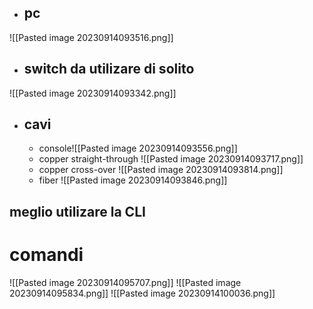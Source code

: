 - ## pc 
![[Pasted image 20230914093516.png]]
- ## switch da utilizare di solito
![[Pasted image 20230914093342.png]]
- ## cavi 
	- console![[Pasted image 20230914093556.png]]
	- copper straight-through ![[Pasted image 20230914093717.png]]
	- copper cross-over ![[Pasted image 20230914093814.png]]
	- fiber ![[Pasted image 20230914093846.png]]

## meglio utilizare la CLI

# comandi
![[Pasted image 20230914095707.png]]
![[Pasted image 20230914095834.png]]
![[Pasted image 20230914100036.png]]



















